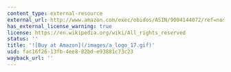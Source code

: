 ```yaml
---
content_type: external-resource
external_url: http://www.amazon.com/exec/obidos/ASIN/9004144072/ref=nosim/mitopencourse-20
has_external_license_warning: true
license: https://en.wikipedia.org/wiki/All_rights_reserved
status: ''
title: '![Buy at Amazon](/images/a_logo_17.gif)'
uid: fac16f26-13fb-4ee8-82bd-e93881c73c23
wayback_url: ''
---
```

